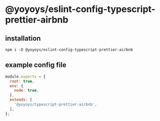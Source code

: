# @yoyoys/eslint-config-typescript-prettier-airbnb

## installation
`npm i -D @yoyoys/eslint-config-typescript-prettier-airbnb`

## example config file
```js
module.exports = {
  root: true,
  env: {
    node: true,
  },
  extends: [
    '@yoyoys/typescript-prettier-airbnb',
  ],
};
```

